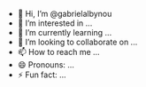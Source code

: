 - 👋 Hi, I’m @gabrielalbynou
- 👀 I’m interested in ...
- 🌱 I’m currently learning ...
- 💞️ I’m looking to collaborate on ...
- 📫 How to reach me ...
- 😄 Pronouns: ...
- ⚡ Fun fact: ...

<!---
gabrielalbynou/gabrielalbynou is a ✨ special ✨ repository because its `README.md` (this file) appears on your GitHub profile.
You can click the Preview link to take a look at your changes.
--->
